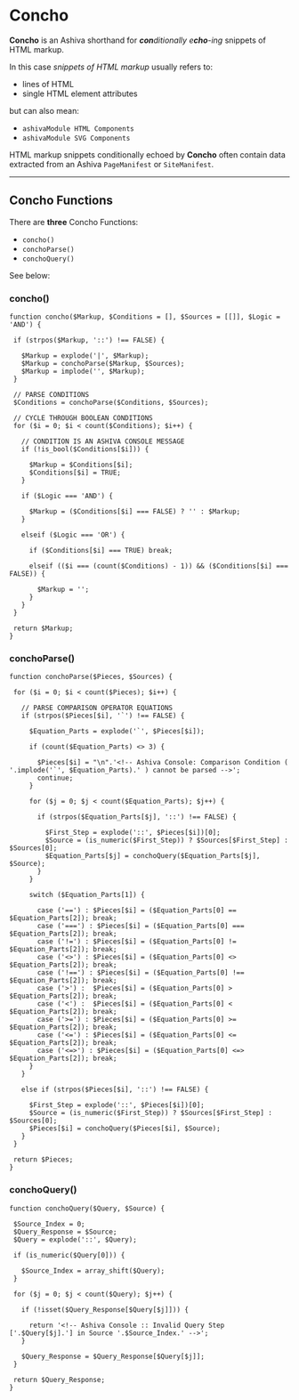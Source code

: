 # Concho
**Concho** is an Ashiva shorthand for ***con**ditionally* *e**cho**-ing* snippets of HTML markup.

In this case *snippets of HTML markup* usually refers to:

 - lines of HTML
 - single HTML element attributes

but can also mean:

 - `ashivaModule HTML Components`
 - `ashivaModule SVG Components`

HTML markup snippets conditionally echoed by **Concho** often contain data extracted from an Ashiva `PageManifest` or `SiteManifest`.

________

## Concho Functions

There are **three** Concho Functions:

 - `concho()`
 - `conchoParse()`
 - `conchoQuery()`
 
 See below:
 
 ### concho()
 ```
 function concho($Markup, $Conditions = [], $Sources = [[]], $Logic = 'AND') {
  
  if (strpos($Markup, '::') !== FALSE) {

    $Markup = explode('|', $Markup);
    $Markup = conchoParse($Markup, $Sources);
    $Markup = implode('', $Markup);
  }
  
  // PARSE CONDITIONS
  $Conditions = conchoParse($Conditions, $Sources);
  
  // CYCLE THROUGH BOOLEAN CONDITIONS
  for ($i = 0; $i < count($Conditions); $i++) {

    // CONDITION IS AN ASHIVA CONSOLE MESSAGE
    if (!is_bool($Conditions[$i])) {
      
      $Markup = $Conditions[$i];
      $Conditions[$i] = TRUE;
    }
    
    if ($Logic === 'AND') {
    
      $Markup = ($Conditions[$i] === FALSE) ? '' : $Markup;
    }
    
    elseif ($Logic === 'OR') {

      if ($Conditions[$i] === TRUE) break;
          
      elseif (($i === (count($Conditions) - 1)) && ($Conditions[$i] === FALSE)) {
        
        $Markup = '';
      }
    }
  }

  return $Markup;
}
 ```
 
 ### conchoParse()
 ```
 function conchoParse($Pieces, $Sources) {

  for ($i = 0; $i < count($Pieces); $i++) {

    // PARSE COMPARISON OPERATOR EQUATIONS
    if (strpos($Pieces[$i], '`') !== FALSE) {

      $Equation_Parts = explode('`', $Pieces[$i]);
      
      if (count($Equation_Parts) <> 3) {
          
        $Pieces[$i] = "\n".'<!-- Ashiva Console: Comparison Condition ( '.implode('`', $Equation_Parts).' ) cannot be parsed -->';
        continue;
      }
      
      for ($j = 0; $j < count($Equation_Parts); $j++) {
          
        if (strpos($Equation_Parts[$j], '::') !== FALSE) {

          $First_Step = explode('::', $Pieces[$i])[0];
          $Source = (is_numeric($First_Step)) ? $Sources[$First_Step] : $Sources[0];
          $Equation_Parts[$j] = conchoQuery($Equation_Parts[$j], $Source);
        }
      }
      
      switch ($Equation_Parts[1]) {
          
        case ('==') : $Pieces[$i] = ($Equation_Parts[0] == $Equation_Parts[2]); break;
        case ('===') : $Pieces[$i] = ($Equation_Parts[0] === $Equation_Parts[2]); break;
        case ('!=') : $Pieces[$i] = ($Equation_Parts[0] != $Equation_Parts[2]); break;
        case ('<>') : $Pieces[$i] = ($Equation_Parts[0] <> $Equation_Parts[2]); break;
        case ('!==') : $Pieces[$i] = ($Equation_Parts[0] !== $Equation_Parts[2]); break; 
        case ('>') :  $Pieces[$i] = ($Equation_Parts[0] > $Equation_Parts[2]); break;
        case ('<') :  $Pieces[$i] = ($Equation_Parts[0] < $Equation_Parts[2]); break;
        case ('>=') : $Pieces[$i] = ($Equation_Parts[0] >= $Equation_Parts[2]); break;
        case ('<=') : $Pieces[$i] = ($Equation_Parts[0] <= $Equation_Parts[2]); break;  
        case ('<=>') : $Pieces[$i] = ($Equation_Parts[0] <=> $Equation_Parts[2]); break;
      }
    }
 
    else if (strpos($Pieces[$i], '::') !== FALSE) {

      $First_Step = explode('::', $Pieces[$i])[0];
      $Source = (is_numeric($First_Step)) ? $Sources[$First_Step] : $Sources[0];
      $Pieces[$i] = conchoQuery($Pieces[$i], $Source);
    }
  }

  return $Pieces;
}
 ```
 
 ### conchoQuery()
 ```
 function conchoQuery($Query, $Source) {

  $Source_Index = 0;
  $Query_Response = $Source;
  $Query = explode('::', $Query);

  if (is_numeric($Query[0])) {

    $Source_Index = array_shift($Query);
  }

  for ($j = 0; $j < count($Query); $j++) {
          
    if (!isset($Query_Response[$Query[$j]])) {
        
      return '<!-- Ashiva Console :: Invalid Query Step ['.$Query[$j].'] in Source '.$Source_Index.' -->';
    }
      
    $Query_Response = $Query_Response[$Query[$j]];     
  }
  
  return $Query_Response;
}
 ```
